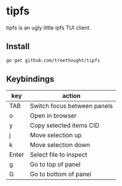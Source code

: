 # tipfs

tipfs is an ugly little ipfs TUI client.


## Install

``` sh
go get github.com/treethought/tipfs
```

## Keybindings

| key   | action                                 |
|-------|----------------------------------------|
| TAB   | Switch focus between panels            |
| o     | Open in browser                        |
| y     | Copy selected items CID                |
| j     | Move selection up                      |
| k     | Move selection down                    |
| Enter | Select file to inspect                 |
| g     | Go to top of panel                     |
| G     | Go to bottom of panel                  |





